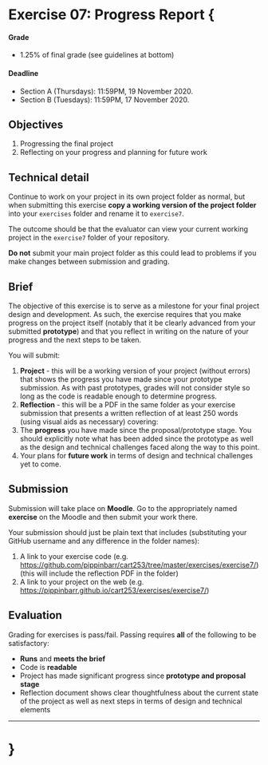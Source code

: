 # Exercise 07: Progress Report {

#### Grade
- 1.25% of final grade (see guidelines at bottom)  

#### Deadline
- Section A (Thursdays): 11:59PM, 19 November 2020.
- Section B (Tuesdays): 11:59PM, 17 November 2020.

## Objectives

1. Progressing the final project
2. Reflecting on your progress and planning for future work

## Technical detail

Continue to work on your project in its own project folder as normal, but when submitting this exercise **copy a working version of the project folder** into your `exercises` folder and rename it to `exercise7`.

The outcome should be that the evaluator can view your current working project in the `exercise7` folder of your repository.

**Do not** submit your main project folder as this could lead to problems if you make changes between submission and grading.

## Brief

The objective of this exercise is to serve as a milestone for your final project design and development. As such, the exercise requires that you make progress on the project itself (notably that it be clearly advanced from your submitted **prototype**) and that you reflect in writing on the nature of your progress and the next steps to be taken.

You will submit:
1. **Project** - this will be a working version of your project (without errors) that shows the progress you have made since your prototype submission. As with past prototypes, grades will not consider style so long as the code is readable enough to determine progress.
2. **Reflection** - this will be a PDF in the same folder as your exercise submission that presents a written reflection of at least 250 words (using visual aids as necessary) covering:
  1. The **progress** you have made since the proposal/prototype stage. You should explicitly note what has been added since the prototype as well as the design and technical challenges faced along the way to this point.
  2. Your plans for **future work** in terms of design and technical challenges yet to come.

## Submission

Submission will take place on __Moodle__. Go to the appropriately named __exercise__ on the Moodle and then submit your work there.

Your submission should just be plain text that includes (substituting your GitHub username and any difference in the folder names):

1. A link to your exercise code (e.g. https://github.com/pippinbarr/cart253/tree/master/exercises/exercise7/) (this will include the reflection PDF in the folder)
2. A link to your project on the web (e.g. https://pippinbarr.github.io/cart253/exercises/exercise7/)

## Evaluation

Grading for exercises is pass/fail. Passing requires __all__ of the following to be satisfactory:

- __Runs__ and __meets the brief__
- Code is __readable__
- Project has made significant progress since __prototype and proposal stage__
- Reflection document shows clear thoughtfulness about the current state of the project as well as next steps in terms of design and technical elements

---

# }
